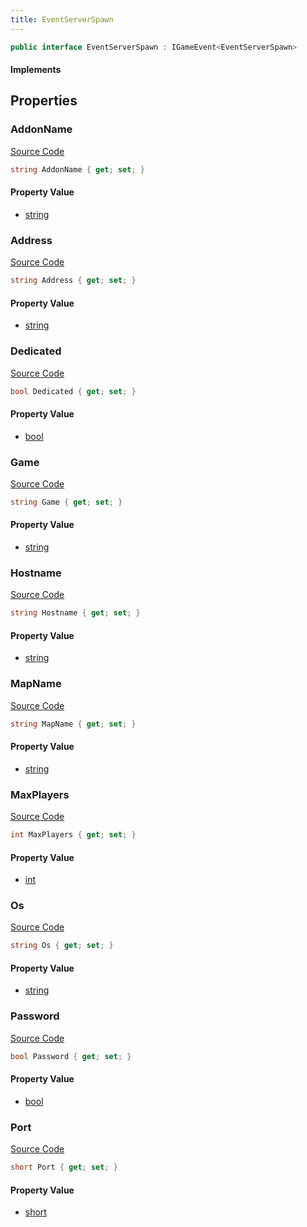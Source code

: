 ```yaml
---
title: EventServerSpawn
---
```


```csharp
public interface EventServerSpawn : IGameEvent<EventServerSpawn>
```

#### Implements

## Properties

### AddonName

[Source Code](https://github.com/swiftly-solution/swiftlys2/blob/main/managed/src/SwiftlyS2.Generated/GameEvents/Interfaces/EventServerSpawn.cs#L59)

```csharp
string AddonName { get; set; }
```

#### Property Value

- [string](https://learn.microsoft.com/dotnet/api/system.string)

### Address

[Source Code](https://github.com/swiftly-solution/swiftlys2/blob/main/managed/src/SwiftlyS2.Generated/GameEvents/Interfaces/EventServerSpawn.cs#L31)

```csharp
string Address { get; set; }
```

#### Property Value

- [string](https://learn.microsoft.com/dotnet/api/system.string)

### Dedicated

[Source Code](https://github.com/swiftly-solution/swiftlys2/blob/main/managed/src/SwiftlyS2.Generated/GameEvents/Interfaces/EventServerSpawn.cs#L80)

```csharp
bool Dedicated { get; set; }
```

#### Property Value

- [bool](https://learn.microsoft.com/dotnet/api/system.boolean)

### Game

[Source Code](https://github.com/swiftly-solution/swiftlys2/blob/main/managed/src/SwiftlyS2.Generated/GameEvents/Interfaces/EventServerSpawn.cs#L45)

```csharp
string Game { get; set; }
```

#### Property Value

- [string](https://learn.microsoft.com/dotnet/api/system.string)

### Hostname

[Source Code](https://github.com/swiftly-solution/swiftlys2/blob/main/managed/src/SwiftlyS2.Generated/GameEvents/Interfaces/EventServerSpawn.cs#L24)

```csharp
string Hostname { get; set; }
```

#### Property Value

- [string](https://learn.microsoft.com/dotnet/api/system.string)

### MapName

[Source Code](https://github.com/swiftly-solution/swiftlys2/blob/main/managed/src/SwiftlyS2.Generated/GameEvents/Interfaces/EventServerSpawn.cs#L52)

```csharp
string MapName { get; set; }
```

#### Property Value

- [string](https://learn.microsoft.com/dotnet/api/system.string)

### MaxPlayers

[Source Code](https://github.com/swiftly-solution/swiftlys2/blob/main/managed/src/SwiftlyS2.Generated/GameEvents/Interfaces/EventServerSpawn.cs#L66)

```csharp
int MaxPlayers { get; set; }
```

#### Property Value

- [int](https://learn.microsoft.com/dotnet/api/system.int32)

### Os

[Source Code](https://github.com/swiftly-solution/swiftlys2/blob/main/managed/src/SwiftlyS2.Generated/GameEvents/Interfaces/EventServerSpawn.cs#L73)

```csharp
string Os { get; set; }
```

#### Property Value

- [string](https://learn.microsoft.com/dotnet/api/system.string)

### Password

[Source Code](https://github.com/swiftly-solution/swiftlys2/blob/main/managed/src/SwiftlyS2.Generated/GameEvents/Interfaces/EventServerSpawn.cs#L87)

```csharp
bool Password { get; set; }
```

#### Property Value

- [bool](https://learn.microsoft.com/dotnet/api/system.boolean)

### Port

[Source Code](https://github.com/swiftly-solution/swiftlys2/blob/main/managed/src/SwiftlyS2.Generated/GameEvents/Interfaces/EventServerSpawn.cs#L38)

```csharp
short Port { get; set; }
```

#### Property Value

- [short](https://learn.microsoft.com/dotnet/api/system.int16)

